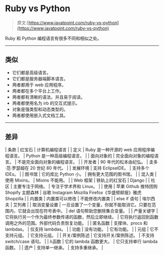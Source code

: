 # Ruby vs Python

> 原文:[https://www.javatpoint.com/ruby-vs-python](https://www.javatpoint.com/ruby-vs-python)

Ruby 和 Python 编程语言有很多不同和相似之处。

* * *

## 类似

*   它们都是高级语言。
*   它们都是服务器端脚本语言。
*   两者都用于 web 应用程序。
*   两者都在多个平台上工作。
*   两者都有清晰的语法，并且易于阅读。
*   两者都使用名为 irb 的交互式提示。
*   对象是强类型和动态类型的。
*   两者都使用嵌入式文档工具。

* * *

## 差异

| 条款 | 红宝石 | 计算机编程语言 |
| 定义 | Ruby 是一种开源的 web 应用程序编程语言。 | Python 是一种高级编程语言。 |
| 面向对象的 | 完全面向对象的编程语言。 | 不是完全面向对象的编程语言。 |
| 开发者 | 90 年代的松本由纪弘。 | 圭多·范·罗瑟姆在 20 世纪 80 年代。 |
| 发展环境 | 支持 EclipseIDE。 | 支持多个 IDEs。 |
| 图书馆 | 它的库比 Python 小。 | 拥有更大范围的图书馆。 |
| 混入类 | 使用 Mixins。 | Mixins 不能用。 |
| Web 框架 | 铁轨上的红宝石 | Django |
| 社区 | 主要专注于网络。 | 专注于学术界和 Linux。 |
| 使用 | 苹果 Github 推特团购 Shopify 主题森林 | 谷歌 Instagram Mozilla Firefox《华盛顿邮报》雅虎 Shopzilla |
| 内置类 | 内置类可以修改 | 不能修改内置类 |
| else if 语句 | 埃尔西夫 | 艾列弗 |
| 取消变量设置 | 一旦设置了一个变量，你就不能取消它。只要在范围内，它就会出现在符号表中。 | del 语句帮助您删除集合变量。 |
| 产量关键字 | 它将执行另一个作为最终参数传递的函数，然后立即继续。 | 它将执行返回到函数调用之外的范围。外部代码负责恢复功能。 |
| 匿名函数 | 支撑块、procs 和 lambdas。 | 仅支持 lambdas。 |
| 功能 | 没有功能。 | 它有功能。 |
| 元组 | 它不支持元组。 | 它支持元组。 |
| 开关/案例陈述 | 它支持开关/案例陈述。 | 不支持 switch/case 语句。 |
| λ函数 | 它的 lambda 函数更大。 | 它只支持单行 lambda 函数。 |
| 遗产 | 支持单一继承。 | 支持多重继承。 |